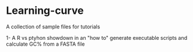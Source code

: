 # Learning-curve
A collection of sample files for tutorials

1- A R vs ptyhon showdown in an "how to" generate executable scripts and calculate GC% from a FASTA file
